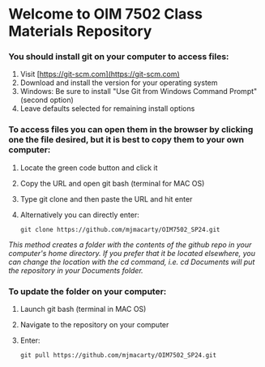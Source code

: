 # Welcome to OIM 7502 Class Materials Repository
### You should install git on your computer to access files:
1. Visit [https://git-scm.com](https://git-scm.com)
2. Download and install the version for your operating system
3. Windows: Be sure to install "Use Git from Windows Command Prompt" (second option)
4. Leave defaults selected for remaining install options
### To access files you can open them in the browser by clicking one the file desired, but it is best to copy them to your own computer:
1. Locate the green code button and click it
2. Copy the URL and open git bash (terminal for MAC OS)
3. Type git clone and then paste the URL and hit enter
4. Alternatively you can directly enter:

    `git clone https://github.com/mjmacarty/OIM7502_SP24.git` 

*This method creates a folder with the contents of the github repo in your computer's home directory. If you prefer that it be located elsewhere, you can change the location with the cd command, i.e. cd Documents will put the repository in your Documents folder.* 
### To update the folder on your computer:
1. Launch git bash (terminal in MAC OS)
2. Navigate to the repository on your computer
3. Enter:

    `git pull https://github.com/mjmacarty/OIM7502_SP24.git`
